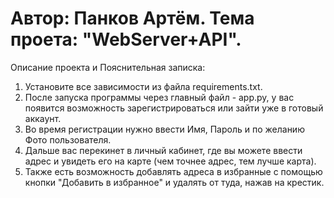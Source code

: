 # Автор: Панков Артём. Тема проета: "WebServer+API".

Описание проекта и Пояснительная записка: 

1. Установите все зависимости из файла requirements.txt.
2. После запуска программы через главный файл - app.py, у вас появится возможность зарегистрироваться или зайти уже в готовый аккаунт.
3. Во время регистрации нужно ввести Имя, Пароль и по желанию Фото пользователя.
4. Дальше вас перекинет в личный кабинет, где вы можете ввести адрес и увидеть его на карте (чем точнее адрес, тем лучше карта).
5. Также есть возможность добавлять адреса в избранные с помощью кнопки "Добавить в избранное" и удалять от туда, нажав на крестик.
